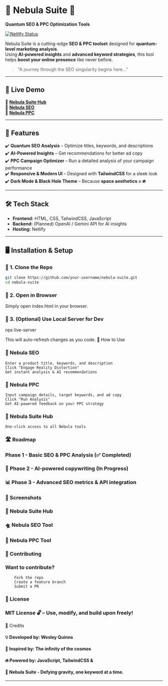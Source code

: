 # 🌌 Nebula Suite 🚀  
**Quantum SEO & PPC Optimization Tools**  

[![Netlify Status](https://api.netlify.com/api/v1/badges/98b41a8a-99b2-4405-aef8-3f0b7547530d/deploy-status)](https://app.netlify.com/sites/asynd-nebula/deploys)

Nebula Suite is a cutting-edge **SEO & PPC toolset** designed for **quantum-level marketing analysis**.  
Using **AI-powered insights** and **advanced keyword strategies**, this tool helps **boost your online presence** like never before.  

> "A journey through the SEO singularity begins here..."  

---

## 🚀 Live Demo  
🔗 **[Nebula Suite Hub](https://nebula-suite.netlify.app/)**  
🔗 **[Nebula SEO](https://static-nebula-seo.netlify.app/)**  
🔗 **[Nebula PPC](https://static-nebula-ppc.netlify.app/)**  

---

## 🎯 Features  
✔️ **Quantum SEO Analysis** – Optimize titles, keywords, and descriptions  
✔️ **AI-Powered Insights** – Get recommendations for better ad copy  
✔️ **PPC Campaign Optimizer** – Run a detailed analysis of your campaign performance  
✔️ **Responsive & Modern UI** – Designed with **TailwindCSS** for a sleek look  
✔️ **Dark Mode & Black Hole Theme** – Because **space aesthetics = 🔥**  

---

## 🛠️ Tech Stack  
- **Frontend:** HTML, CSS, TailwindCSS, JavaScript  
- **Backend:** (Planned) OpenAI / Gemini API for AI insights  
- **Hosting:** Netlify  

---

## 🖥️ Installation & Setup  

### 📌 **1. Clone the Repo**  
```sh
git clone https://github.com/your-username/nebula-suite.git
cd nebula-suite
```
### 📌 2. Open in Browser

Simply open index.html in your browser.
### 📌 3. (Optional) Use Local Server for Dev

npx live-server

This will auto-refresh changes as you code.
🚦 How to Use
### 🔹 Nebula SEO

    Enter a product title, keywords, and description
    Click "Engage Reality Distortion"
    Get instant analysis & AI recommendations

### 🔹 Nebula PPC

    Input campaign details, target keywords, and ad copy
    Click "Run Analysis"
    Get AI-powered feedback on your PPC strategy

### 🔹 Nebula Suite Hub

    One-click access to all Nebula tools

### 🛣️ Roadmap

###  Phase 1 - Basic SEO & PPC Analysis (✅ Completed)
### 🤖 Phase 2 - AI-powered copywriting (In Progress)
### 📊 Phase 3 - Advanced SEO metrics & API integration
### 🎨 Screenshots
### 🌌 Nebula Suite Hub

### 🛸 Nebula SEO Tool

### 🚀  Nebula PPC Tool

### 🙌 Contributing

### Want to contribute?
```
    Fork the repo
    Create a feature branch
    Submit a PR
```
### 📜 License

### MIT License 🔓 – Use, modify, and build upon freely!
🤝 Credits

#### 💡 Developed by: Wesley Quinns
#### 🚀 Inspired by: The infinity of the cosmos
#### 🔥 Powered by: JavaScript, TailwindCSS & 
#### 🚀 Nebula Suite - Defying gravity, one keyword at a time.


---





